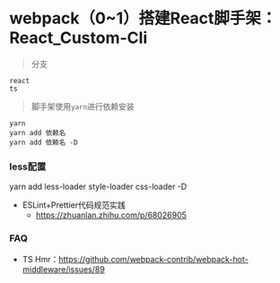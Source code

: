 # webpack（0~1）搭建React脚手架：React_Custom-Cli

> 分支
```
react
ts
```

> 脚手架使用`yarn`进行依赖安装
```
yarn
yarn add 依赖名
yarn add 依赖名 -D
```

### less配置

yarn add less-loader style-loader css-loader -D

- ESLint+Prettier代码规范实践
  - https://zhuanlan.zhihu.com/p/68026905

### FAQ
- TS Hmr：https://github.com/webpack-contrib/webpack-hot-middleware/issues/89
